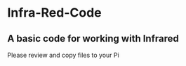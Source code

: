 # Infra-Red-Code

## A basic code for working with Infrared

Please review and copy files to your Pi
